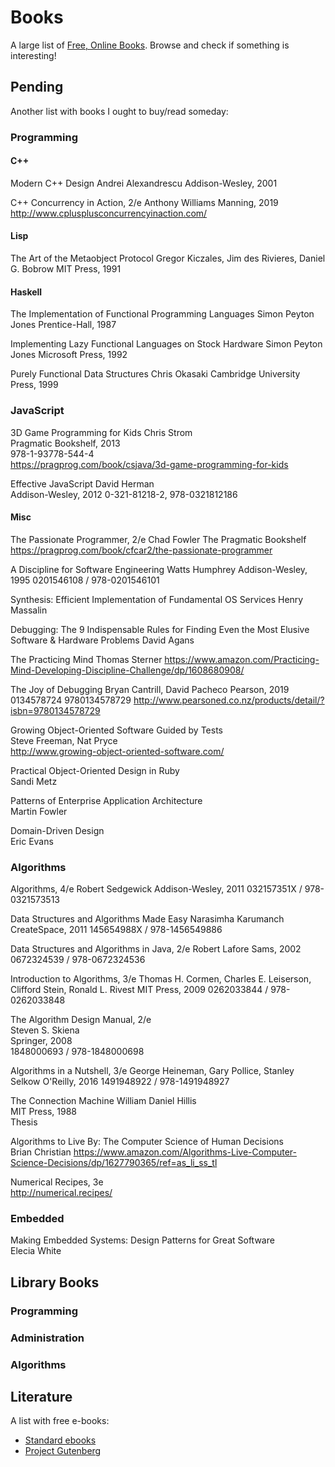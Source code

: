 Books
=====

A large list of [Free, Online Books](https://github.com/vhf/free-programming-books).
Browse and check if something is interesting!


Pending
-------

Another list with books I ought to buy/read someday:

### Programming

#### C++

Modern C++ Design
   Andrei Alexandrescu
   Addison-Wesley, 2001

C++ Concurrency in Action, 2/e
   Anthony Williams
   Manning, 2019
   http://www.cplusplusconcurrencyinaction.com/

#### Lisp

The Art of the Metaobject Protocol
   Gregor Kiczales, Jim des Rivieres, Daniel G. Bobrow
   MIT Press, 1991

#### Haskell

The Implementation of Functional Programming Languages
   Simon Peyton Jones
   Prentice-Hall, 1987

Implementing Lazy Functional Languages on Stock Hardware
   Simon Peyton Jones
   Microsoft Press, 1992

Purely Functional Data Structures
   Chris Okasaki
   Cambridge University Press, 1999

### JavaScript ###

3D Game Programming for Kids
   Chris Strom  
   Pragmatic Bookshelf, 2013  
   978-1-93778-544-4  
   https://pragprog.com/book/csjava/3d-game-programming-for-kids

Effective JavaScript
     David Herman  
     Addison-Wesley, 2012
     0-321-81218-2, 978-0321812186  


#### Misc

The Passionate Programmer, 2/e
   Chad Fowler
   The Pragmatic Bookshelf
   <https://pragprog.com/book/cfcar2/the-passionate-programmer>

A Discipline for Software Engineering
   Watts Humphrey
   Addison-Wesley, 1995
   0201546108 / 978-0201546101

Synthesis: Efficient Implementation of Fundamental OS Services
   Henry Massalin

Debugging: The 9 Indispensable Rules for Finding Even the Most Elusive Software & Hardware Problems
   David Agans

The Practicing Mind
   Thomas Sterner
   https://www.amazon.com/Practicing-Mind-Developing-Discipline-Challenge/dp/1608680908/

The Joy of Debugging
   Bryan Cantrill, David Pacheco
   Pearson, 2019
   0134578724
   9780134578729
   http://www.pearsoned.co.nz/products/detail/?isbn=9780134578729

Growing Object-Oriented Software Guided by Tests  
   Steve Freeman,  Nat Pryce  
   http://www.growing-object-oriented-software.com/

Practical Object-Oriented Design in Ruby  
   Sandi Metz

Patterns of Enterprise Application Architecture  
   Martin Fowler

Domain-Driven Design  
   Eric Evans


### Algorithms

Algorithms, 4/e
   Robert Sedgewick
   Addison-Wesley, 2011
   032157351X / 978-0321573513

Data Structures and Algorithms Made Easy
   Narasimha Karumanch
   CreateSpace, 2011
   145654988X / 978-1456549886

Data Structures and Algorithms in Java, 2/e
   Robert Lafore
   Sams, 2002
   0672324539 / 978-0672324536

Introduction to Algorithms, 3/e
   Thomas H. Cormen, Charles E. Leiserson, Clifford Stein, Ronald L. Rivest
   MIT Press, 2009
   0262033844 / 978-0262033848

The Algorithm Design Manual, 2/e  
   Steven S. Skiena  
   Springer, 2008  
   1848000693 / 978-1848000698  

Algorithms in a Nutshell, 3/e
   George Heineman, Gary Pollice, Stanley Selkow
   O'Reilly, 2016
   1491948922 / 978-1491948927

The Connection Machine
   William Daniel Hillis  
   MIT Press, 1988  
   Thesis

Algorithms to Live By: The Computer Science of Human Decisions  
   Brian Christian
   <https://www.amazon.com/Algorithms-Live-Computer-Science-Decisions/dp/1627790365/ref=as_li_ss_tl>

Numerical Recipes, 3e   
   http://numerical.recipes/


### Embedded

Making Embedded Systems: Design Patterns for Great Software  
   Elecia White


Library Books
-------------

### Programming


### Administration

### Algorithms


Literature
----------

A list with free e-books:

 - [Standard ebooks](https://standardebooks.org/)
 - [Project Gutenberg](https://www.gutenberg.org/)
